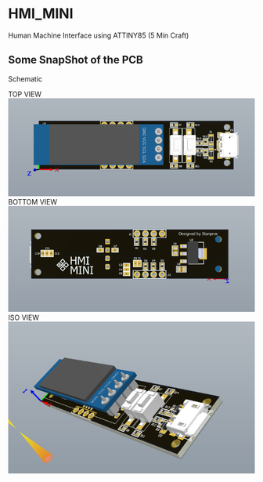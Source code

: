 # HMI_MINI
Human Machine Interface using ATTINY85 (5 Min Craft)

Some SnapShot of the PCB 
---------------------------------------------------------------------------------
Schematic 





TOP VIEW 
![TOP Layer](https://github.com/theonlyakhil/HMI_MINI/blob/main/Snaps/TopView.png)
BOTTOM VIEW 
![BOTTOM Layer](https://github.com/theonlyakhil/HMI_MINI/blob/main/Snaps/BottomView.png)
ISO VIEW
![BOTTOM Layer](https://github.com/theonlyakhil/HMI_MINI/blob/main/Snaps/IsoView.png)
